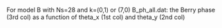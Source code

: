 For model B with Ns=28 and k=(0,1) or (7,0)
B_ph_all.dat: the Berry phase (3rd col) as a function of theta_x (1st col) and theta_y (2nd col)
